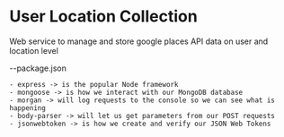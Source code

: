 # User Location Collection
Web service to manage and store google places API data on user and location level


--package.json

    - express -> is the popular Node framework
    - mongoose -> is how we interact with our MongoDB database
    - morgan -> will log requests to the console so we can see what is happening
    - body-parser -> will let us get parameters from our POST requests
    - jsonwebtoken -> is how we create and verify our JSON Web Tokens